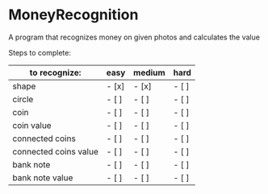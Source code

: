 # MoneyRecognition
A program that recognizes money on given photos and calculates the value

Steps to complete:

| to recognize:          | easy  | medium | hard  |
|------------------------|-------|--------|-------|
| shape                  | - [x] | - [x]  | - [ ] |
| circle                 | - [ ] | - [ ]  | - [ ] |
| coin                   | - [ ] | - [ ]  | - [ ] |
| coin value             | - [ ] | - [ ]  | - [ ] |
| connected coins        | - [ ] | - [ ]  | - [ ] |
| connected coins value  | - [ ] | - [ ]  | - [ ] |
| bank note              | - [ ] | - [ ]  | - [ ] |
| bank note value        | - [ ] | - [ ]  | - [ ] | 